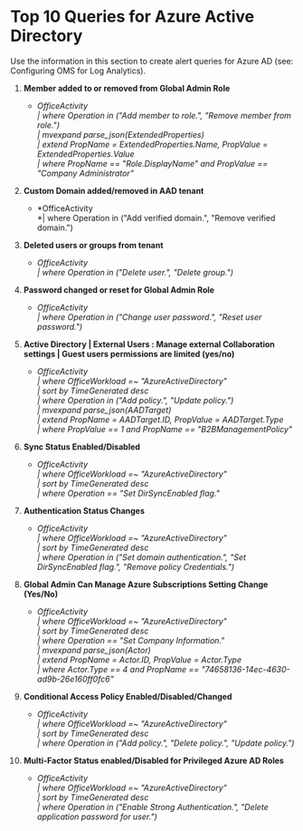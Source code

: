 # Top 10 Queries for Azure Active Directory

Use the information in this section to create alert queries for Azure AD (see: Configuring OMS for Log Analytics). 

 

1. **Member added to or removed from Global Admin Role**  

    - *OfficeActivity*  
    *| where Operation in ("Add member to role.", "Remove member from role.")*  
    *| mvexpand parse_json(ExtendedProperties)*   
    *| extend PropName = ExtendedProperties.Name, PropValue = ExtendedProperties.Value*   
    *| where PropName == "Role.DisplayName" and PropValue == "Company Administrator"*  

  
2. **Custom Domain added/removed in AAD tenant**  

    - *OfficeActivity  
    *| where Operation in ("Add verified domain.", "Remove verified domain.")  
 

3. **Deleted users or groups from tenant**  

    - *OfficeActivity*  
    *| where Operation in ("Delete user.", "Delete group.")*  


4. **Password changed or reset for Global Admin Role**  

    - *OfficeActivity*  
    *| where Operation in ("Change user password.", "Reset user password.")*  

 
5. **Active Directory | External Users : Manage external Collaboration settings | Guest users permissions are limited (yes/no)**  

    - *OfficeActivity*  
    *| where OfficeWorkload =~ "AzureActiveDirectory"*  
    *| sort by TimeGenerated desc*  
    *| where Operation in ("Add policy.", "Update policy.")*  
    *| mvexpand parse_json(AADTarget)*  
    *| extend PropName = AADTarget.ID, PropValue = AADTarget.Type*  
    *| where  PropValue == 1 and PropName == "B2BManagementPolicy"*

 
6. **Sync Status Enabled/Disabled**  

    - *OfficeActivity*  
    *| where OfficeWorkload =~ "AzureActiveDirectory"*  
    *| sort by TimeGenerated desc*  
    *| where Operation == "Set DirSyncEnabled flag."*    

 
7. **Authentication Status Changes** 

    - *OfficeActivity*  
    *| where OfficeWorkload =~ "AzureActiveDirectory"*  
    *| sort by TimeGenerated desc*  
    *| where Operation in ("Set domain authentication.", "Set DirSyncEnabled flag.", "Remove policy Credentials.")*  
 

8. **Global Admin Can Manage Azure Subscriptions Setting Change (Yes/No)**  

   - *OfficeActivity*  
   *| where OfficeWorkload =~ "AzureActiveDirectory"*  
   *| sort by TimeGenerated desc*  
   *| where Operation == "Set Company Information."*  
   *| mvexpand parse_json(Actor)*  
   *| extend PropName = Actor.ID, PropValue = Actor.Type*  
   *| where Actor.Type == 4 and PropName == "74658136-14ec-4630-ad9b-26e160ff0fc6"*   
 

9. **Conditional Access Policy Enabled/Disabled/Changed**  

   - *OfficeActivity*  
   *| where OfficeWorkload =~ "AzureActiveDirectory"*  
   *| sort by TimeGenerated desc*  
   *| where Operation in ("Add policy.", "Delete policy.", "Update policy.")*  
 

10. **Multi-Factor Status enabled/Disabled for Privileged Azure AD Roles**  

    - *OfficeActivity*  
    *| where OfficeWorkload =~ "AzureActiveDirectory"*  
    *| sort by TimeGenerated desc*  
    *| where Operation in ("Enable Strong Authentication.", "Delete application password for user.")* 

